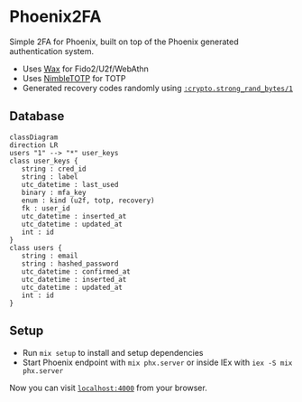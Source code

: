 # Phoenix2FA

Simple 2FA for Phoenix, built on top of the Phoenix generated authentication system.
- Uses [Wax](https://hexdocs.pm/wax_/readme.html) for Fido2/U2f/WebAthn
- Uses [NimbleTOTP]() for TOTP
- Generated recovery codes randomly using [`:crypto.strong_rand_bytes/1`](https://www.erlang.org/doc/man/crypto.html#strong_rand_bytes-1)


## Database 

```mermaid
classDiagram
direction LR
users "1" --> "*" user_keys
class user_keys {
   string : cred_id
   string : label
   utc_datetime : last_used
   binary : mfa_key
   enum : kind (u2f, totp, recovery)
   fk : user_id
   utc_datetime : inserted_at
   utc_datetime : updated_at
   int : id
}
class users {
   string : email
   string : hashed_password
   utc_datetime : confirmed_at
   utc_datetime : inserted_at
   utc_datetime : updated_at
   int : id
}
```


## Setup

  * Run `mix setup` to install and setup dependencies
  * Start Phoenix endpoint with `mix phx.server` or inside IEx with `iex -S mix phx.server`

Now you can visit [`localhost:4000`](http://localhost:4000) from your browser.
